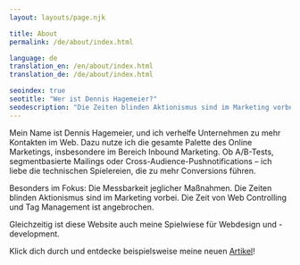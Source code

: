```yaml
--- 
layout: layouts/page.njk

title: About
permalink: /de/about/index.html

language: de
translation_en: /en/about/index.html
translation_de: /de/about/index.html

seoindex: true
seotitle: "Wer ist Dennis Hagemeier?"
seodescription: "Die Zeiten blinden Aktionismus sind im Marketing vorbei. Zeit für datenbasiertes, automatisiertes Marketing."
--- 
```

Mein Name ist Dennis Hagemeier, und ich verhelfe Unternehmen zu mehr Kontakten im Web. Dazu nutze ich die gesamte Palette des Online Marketings, insbesondere im Bereich Inbound Marketing. Ob A/B-Tests, segmentbasierte Mailings oder Cross-Audience-Pushnotifications – ich liebe die technischen Spielereien, die zu mehr Conversions führen.

Besonders im Fokus: Die Messbarkeit jeglicher Maßnahmen. Die Zeiten blinden Aktionismus sind im Marketing vorbei. Die Zeit von Web Controlling und Tag Management ist angebrochen.

Gleichzeitig ist diese Website auch meine Spielwiese für Webdesign und -development.

Klick dich durch und entdecke beispielsweise meine neuen [Artikel](/de/articles/index.html)!